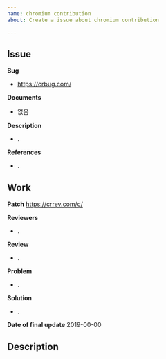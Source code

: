 ```yaml
---
name: chromium contribution
about: Create a issue about chromium contribution

---
```


## Issue

**Bug**
- https://crbug.com/

**Documents**
- 없음

**Description**
- .

**References**
- .


## Work

**Patch**
https://crrev.com/c/

**Reviewers**
- .

**Review**
- .

**Problem**
- .

**Solution**
- .

**Date of final update**
2019-00-00


## Description


